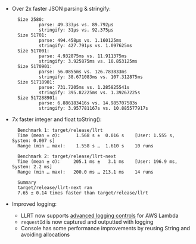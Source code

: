 * Over 2x faster JSON parsing & stringify:
  
        Size 2580:
                parse: 49.333µs vs. 89.792µs
                stringify: 31µs vs. 92.375µs
        Size 51701:
                parse: 494.458µs vs. 1.160125ms
                stringify: 427.791µs vs. 1.097625ms
        Size 517001:
                parse: 4.932875ms vs. 11.911375ms
                stringify: 3.925875ms vs. 10.853125ms
        Size 5170901:
                parse: 56.0855ms vs. 126.783833ms
                stringify: 38.671083ms vs. 107.312875ms
        Size 51718901:
                parse: 731.7205ms vs. 1.285825541s
                stringify: 395.82225ms vs. 1.39267225s
        Size 517288901:
                parse: 6.886183416s vs. 14.985707583s
                stringify: 3.957781167s vs. 10.885577917s

* 7x faster integer and float toString():
        
        Benchmark 1: target/release/llrt
        Time (mean ± σ):      1.568 s ±  0.016 s    [User: 1.555 s, System: 0.007 s]
        Range (min … max):    1.558 s …  1.610 s    10 runs
        
        Benchmark 2: target/release/llrt-next
        Time (mean ± σ):     205.1 ms ±   3.1 ms    [User: 196.9 ms, System: 2.2 ms]
        Range (min … max):   200.0 ms … 213.1 ms    14 runs
        
        Summary
        target/release/llrt-next ran
        7.65 ± 0.14 times faster than target/release/llrt

* Improved logging:
  * LLRT now supports [advanced logging controls](https://aws.amazon.com/blogs/compute/introducing-advanced-logging-controls-for-aws-lambda-functions/) for AWS Lambda
  * `requestId` is now captured and outputted with logging
  * Console has some performance improvements by reusing String and avoiding allocations
